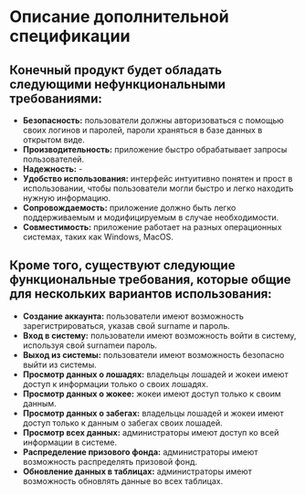 # Описание дополнительной спецификации

## Конечный продукт будет обладать следующими нефункциональными требованиями:

- **Безопасность:** пользователи должны авторизоваться с помощью своих логинов и паролей, пароли храняться в базе данных в открытом виде.
- **Производительность:** приложение быстро обрабатывает запросы пользователей.
- **Надежность:**  -
- **Удобство использования:** интерфейс интуитивно понятен и прост в использовании, чтобы пользователи могли быстро и легко находить нужную информацию.
- **Сопровождаемость:** приложение должно быть легко поддерживаемым и модифицируемым в случае необходимости.
- **Совместимость:** приложение работает на разных операционных системах, таких как Windows, MacOS.

## Кроме того, существуют следующие функциональные требования, которые общие для нескольких вариантов использования:

- **Создание аккаунта:** пользователи имеют возможность зарегистрироваться, указав свой surname и пароль.
- **Вход в систему:** пользователи имеют возможность войти в систему, используя свой surnameи пароль.
- **Выход из системы:** пользователи имеют возможность безопасно выйти из системы.
- **Просмотр данных о лошадях:** владельцы лошадей и жокеи имеют доступ к информации только о своих лошадях.
- **Просмотр данных о жокее:** жокеи имеют доступ только к своим данным.
- **Просмотр данных о забегах:** владельцы лошадей и жокеи имеют доступ только к данным о забегах своих лошадей.
- **Просмотр всех данных:** администраторы имеют доступ ко всей информации в системе.
- **Распределение призового фонда:** администраторы имеют возможность распределять призовой фонд.
- **Обновление данных в таблицах:** администраторы имеют возможность обновлять данные во всех таблицах.
